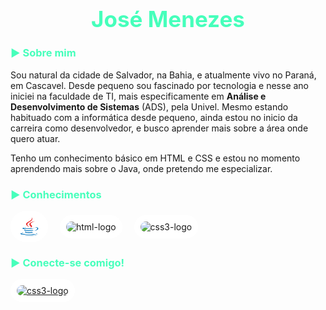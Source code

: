 # <h1 align="center" style="color: #46ffbbff; font-size: 35px">**José Menezes**</h1>

### <h3 style="border-style: none; color: #46ffbbff; font-weight: bold"> ► Sobre mim </h3>

Sou natural da cidade de Salvador, na Bahia, e atualmente vivo no Paraná, em Cascavel. Desde pequeno sou fascinado por tecnologia e nesse ano iniciei na faculdade de TI, mais especificamente em **Análise e Desenvolvimento de Sistemas** (ADS), pela Univel. Mesmo estando habituado com a informática desde pequeno, ainda estou no inicio da carreira como desenvolvedor, e busco aprender mais sobre a área onde quero atuar.

Tenho um conhecimento básico em HTML e CSS e estou no momento aprendendo mais sobre o Java, onde pretendo me especializar.

### <h3 style="border-style: none; color: #46ffbbff; font-weight: bold">► Conhecimentos </h3>

<img align="center" alt="java-logo" height="30" width="40" style="background-color: white; border: solid 10px white; border-radius: 40px" src="https://raw.githubusercontent.com/devicons/devicon/master/icons/java/java-original.svg">
<img align="center" alt="html-logo" height="30" width="40" style="background-color: white; border: solid 10px white;border-radius: 40px; margin-left: 15px" src="https://cdn.jsdelivr.net/gh/devicons/devicon/icons/html5/html5-original.svg">
<img align="center" alt="css3-logo" height="30" width="40" style="background-color: white; border: solid 10px white;border-radius: 40px; margin-left: 15px" src="https://cdn.jsdelivr.net/gh/devicons/devicon/icons/css3/css3-original.svg">

### <h3 style="border-style: none; color: #46ffbbff; font-weight: bold"> ► Conecte-se comigo! </h3>

<a href="https://www.linkedin.com/in/josemenzes/"><img align="center" alt="css3-logo" height="30" width="50" style="background-color: white; border: solid 10px white; #46ffbbff; border-radius: 40px;" src="https://cdn.jsdelivr.net/gh/devicons/devicon/icons/linkedin/linkedin-original.svg"></a>
